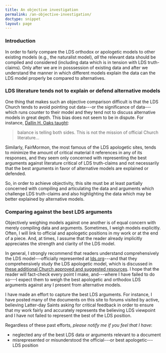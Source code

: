 ```yaml
---
title: An objective investigation
permalink: /an-objective-investigation/
doctype: snippet
layout: page
---
```


### Introduction

In order to fairly compare the LDS orthodox or apologetic models to other existing models (e.g., the naturalist model), _all_ the relevant data should be compiled and considered (including data which is in tension with LDS truth-claims).  Only after we are in posssession of existing data and after we understand the manner in which different models explain the data can the LDS model properly be compared to alternatives.

### LDS literature tends not to explain or defend alternative models

One thing that makes such an objective comparison difficult is that the LDS Church tends to avoid pointing out data---or the significance of data---which runs counter to their model and they tend not to discuss alternative models in great depth. This bias does not seem to be in dispute.  For instance, [Dallin H. Oaks taught](http://www.scottwoodward.org/Talks/html/Oaks,%20Dallin%20H/OaksDH_ReadingChurchHistory.html):

> balance is telling both sides.  This is not the mission of official Church literature...

Similarly, FairMormon, the most famous of the LDS apologetic sites, tends to minimize the amount of critical material it references in any of its responses, and they seem only concerned with representing the best arguments against literature critical of LDS truth-claims and not necessarily that the best arguments in favor of alternative models are explained or defended.

So, in order to achieve objectivity, this site must be at least partially concerned with compiling and articulating the data and arguments which challenge LDS truth-claims and also highlighting the data which may be better explained by alternative models.

### Comparing against the best LDS arguments

Objectively weighing models against one another is of equal concern with merely compiling data and arguments.  Sometimes, I weigh models explicitly.  Often, I will link to official and apologetic positions in my work or at the end of a piece.  And, at times, I assume that the reader already implicitly appreciates the strength and clarity of the LDS model.

In general, I strongly recommend that readers understand comprehensively the LDS model---officially represented at [lds.org](https://lds.org/)---and that they comprehensively study the LDS apologetic model, which is discussed in [these additional Church approved and suggested resources](https://www.lds.org/si/objective/doctrinal-mastery/gospel-sources?lang=eng).  I hope that the reader will fact-check every point I make, and---where I have failed to do so---I expect them to weigh the best apologetic and orthodox LDS arguments against any I present from alternative models.  

I have made an effort to capture the best LDS arguments.  For instance, I have posted many of the documents on this site to forums visited by active, believing Latter-day Saints asking for critical feedback in order to ensure that my work fairly and accurately represents the believing LDS viewpoint and I have not failed to represent the best of the LDS position.

Regardless of these past efforts, _please notify me if you feel that I have_:

* neglected any of the best LDS data or arguments relevant to a document
* misrepresented or misunderstood the official---or best apologetic---LDS position
